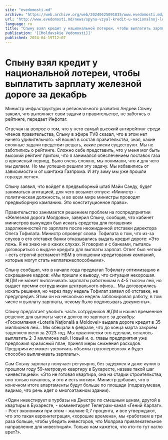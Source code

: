 ```yaml
---
site: "evedomosti.md"
archive: "https://web.archive.org/web/20240425091835/www.evedomosti.md/news/spynu-vzyal-kredit-u-nacionalnoj-loterei-chtoby-vyplatit-zar"
url: "http://www.evedomosti.md/news/spynu-vzyal-kredit-u-nacionalnoj-loterei-chtoby-vyplatit-zar"
language: ru
title: "Спыну взял кредит у национальной лотереи, чтобы выплатить зарплату железной дороге за декабрь"
publication: '[[Moldavskie Vedomosti]]'
published: 2024-04-19T12:07
---
```


# Спыну взял кредит у национальной лотереи, чтобы выплатить зарплату железной дороге за декабрь

Министр инфраструктуры и регионального развития Андрей Спыну заявил, что выполняет свои задачи в правительстве, не заботясь о рейтинге, передает Инфотаг.

Отвечая на вопрос о том, что у него самый высокий антирейтинг среди членов правительства, Спыну в эфире TV8 сказал, что в этом нет ничего удивительного: «Я вошел в состав правительства, зная, какие сложные задачи предстоит решать, какие риски существуют. Мы не заботились о рейтинге. Сложно себе представить, что у меня мог быть высокий рейтинг притом, что я занимался обеспечением поставок газа в кризисный период. Было очень сложно, мы понимали, что и для чего мы делаем. Но мы успешно решили эту задачу. Мы избавились от зависимости и от шантажа Газпрома. И эту зиму мы уже прошли гораздо легче».

Спыну заявил, что войдет в предвыборный штаб Майи Санду, будет заниматься агитацией, для чего возьмет отпуск: «Министр - политическая должность, и во всем мире министры проводят предвыборную кампанию. Это конституционное право».

Правительство занимается решением проблем на госпредприятии «Железная дорога Молдовы», заверил Спыну, сообщив, что кабинет министров вынужден был искать средства для погашения задолженностей по зарплате после неожиданной отставки директора Олега Тофилата. Министр опроверг слова  Тофилата о том, что из-за слухов о его отставке банки отказывались выдать кредит дороге: «Это ложь. Я не знаю ни о каких слухах. Я говорил и с банками, пытаясь договориться о выдаче кредита для выплаты зарплат. Ответ был четкий - есть строгий регламент НБМ в отношении кредитования компаний, которые могут стать неплатежеспособными».

Спыну сообщил, что в начале года предлагал Тофилату оптимизацию и сокращение кадров: «Мы пришли к выводу, что ситуация нехорошая. ЖДМ не может выплачивать зарплаты работникам в 4-5 тысячи лей, но выдает премии сотрудникам центрального офиса... Мы договорились искать решения, но через пару недель Тофилат заявил об отставке, не предупредив. Этим он на несколько недель заблокировал работу, в том числе и выплату зарплаты, некому было подписывать документы».

Спыну предлагает уволить часть сотрудников ЖДМ и нашел временное решение для выплаты части долгов по зарплате за декабрь: «Госкомпания «Loteria Naţională a Moldovei» выдала дороге кредит в 35 миллионов лей… Мы обещали в феврале, что до конца марта закроем задолженности за 2023 год. Мы практически это сделали, осталось выплатить 2-3 миллиона лей. Новый и. о. главы предприятия уже предложил кризисный план, принял меры снижения расходов. Предприятие может увеличить объемы грузоперевозок и будет способно выплачивать зарплаты».

Сам Спыну зарплату получает регулярно, без задержек и даже купил в прошлом году 59-метровую квартиру в Бухаресте, назвав такой шаг «инвестицией»: «Это не готовая квартира, она на стадии строительства, оно только началось, и это и есть мотив». Министр добавил, что в конечном итоге апартаменты будут больше по площади (подразумевая, видимо, что речь идет о многоэтажном здании).

«Один инвестирует в турбазы на Днестре по смешным ценам, другой в квартиры в Бухаресте, - комментирует Телеграм-канал «Гений Карпат». - Рост экономики при этом - жалкие 0,7 процента, и все утверждают, что это такая евроинтеграция, «хорошие времена», мы «работаем в три раза больше, чтобы убедить инвесторов, что Молдова привлекательное направление для инвестиций». Только нам кажется, что кто-то тут нагло врет?».